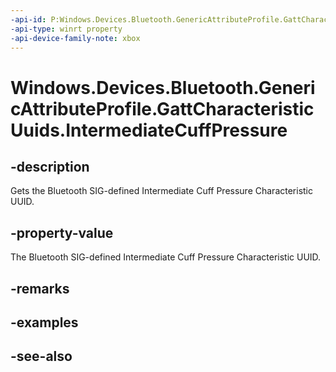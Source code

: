 ```yaml
---
-api-id: P:Windows.Devices.Bluetooth.GenericAttributeProfile.GattCharacteristicUuids.IntermediateCuffPressure
-api-type: winrt property
-api-device-family-note: xbox
---
```


<!-- Property syntax
public System.Guid IntermediateCuffPressure { get; }
-->

# Windows.Devices.Bluetooth.GenericAttributeProfile.GattCharacteristicUuids.IntermediateCuffPressure

## -description
Gets the Bluetooth SIG-defined Intermediate Cuff Pressure Characteristic UUID.

## -property-value
The Bluetooth SIG-defined Intermediate Cuff Pressure Characteristic UUID.

## -remarks

## -examples

## -see-also
